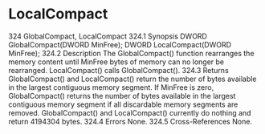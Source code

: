 # LocalCompact
324 GlobalCompact, LocalCompact 324.1 Synopsis DWORD GlobalCompact(DWORD MinFree); DWORD LocalCompact(DWORD MinFree); 324.2 Description The GlobalCompact() function rearranges the memory content until MinFree bytes of memory can no longer be rearranged. LocalCompact() calls GlobalCompact(). 324.3 Returns GlobalCompact() and  LocalCompact() return the number of bytes available in the largest contiguous memory segment. If MinFree is zero,  GlobalCompact() returns the number of bytes available in the largest contiguous memory segment if all discardable memory segments are removed. GlobalCompact() and LocalCompact() currently do nothing and return 4194304 bytes. 324.4 Errors None. 324.5 Cross-References None.
